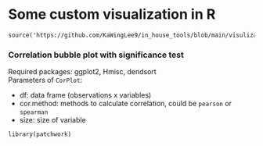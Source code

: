 # Some custom visualization in R

```
source('https://github.com/KaWingLee9/in_house_tools/blob/main/visulization/custom_fun.R')
```

### Correlation bubble plot with significance test
Required packages: ggplot2, Hmisc, dendsort  
Parameters of `CorPlot`:
+ df: data frame (observations x variables)
+ cor.method: methods to calculate correlation, could be `pearson` or `spearman`
+ size: size of variable
```
library(patchwork)
```
